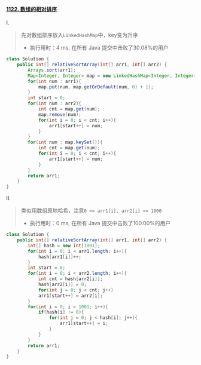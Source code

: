 #### [1122. 数组的相对排序](https://leetcode-cn.com/problems/relative-sort-array/)

Ⅰ.

> 先对数组排序放入`LinkedHashMap`中，key变为升序
>
> - 执行用时：4 ms, 在所有 Java 提交中击败了30.08%的用户

```java
class Solution {
    public int[] relativeSortArray(int[] arr1, int[] arr2) {
        Arrays.sort(arr1);
        Map<Integer, Integer> map = new LinkedHashMap<Integer, Integer>();
        for(int num : arr1){
            map.put(num, map.getOrDefault(num, 0) + 1);
        }
        int start = 0;
        for(int num : arr2){
            int cnt = map.get(num);
            map.remove(num);
            for(int i = 0; i < cnt; i++){
                arr1[start++] = num;
            }
        }
        for(int num : map.keySet()){
            int cnt = map.get(num);
            for(int i = 0; i < cnt; i++){
                arr1[start++] = num;
            }
        }
        return arr1;
    }
}
```

Ⅱ.

> 类似用数组原地哈希，注意`0 <= arr1[i], arr2[i] <= 1000`
>
> - 执行用时：0 ms, 在所有 Java 提交中击败了100.00%的用户

```java
class Solution {
    public int[] relativeSortArray(int[] arr1, int[] arr2) {
        int[] hash = new int[1001];
        for(int i = 0; i < arr1.length; i++){
            hash[arr1[i]]++;
        }
        int start = 0;
        for(int i = 0; i < arr2.length; i++){
            int cnt = hash[arr2[i]];
            hash[arr2[i]] = 0;
            for(int j = 0; j < cnt; j++)
            arr1[start++] = arr2[i];
        }
        for(int i = 0; i < 1001; i++){
            if(hash[i] != 0){
                for(int j = 0; j < hash[i]; j++){
                    arr1[start++] = i;
                }
            }
        }
        return arr1;
    }
}
```

